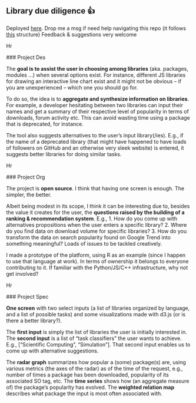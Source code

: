 ## Library due diligence :+1: 

Deployed [here](lolipop0.herokuapps.com).
Drop me a msg if need help navigating this repo (it follows [this](flask.poco.org) structure)
Feedback & suggestions very welcome

Hr

### Project Des

The **goal is to assist the user in choosing among libraries** (aka. packages, modules ...)  when several options exist. For instance, different JS libraries for drawing an interactive line chart exist and it might not be obvious – if you are unexperienced – which one you should go for.

To do so, the idea is to **aggregate and synthesize information on libraries**. For example, a developer hesitating between two libraries can input their names and get a summary of their respective level of popularity in terms of downloads, forum activity etc. This can avoid wasting time using a package that is deprecated, for instance.

The tool also suggests alternatives to the user’s input library(/ies). E.g., if the name of a deprecated library (that might have happened to have loads of followers on GitHub and an otherwise very sleek website) is entered, it suggests better libraries for doing similar tasks.

Hr

### Project Org

The project is **open source**. I think that having one screen is enough. The simpler, the better.

Albeit being modest in its scope, I think it can be interesting due to, besides the value it creates for the user, the **questions raised by the building of a ranking & recommendation system**. E.g., 1. How do you come up with alternatives propositions when the user enters a specific library? 2. Where do you find data on download volume for specific libraries? 3. How do you transform the data on search popularity found on Google Trend into something meaningful? Loads of issues to be tackled creatively.

I made a prototype of the platform, using R as an example (since I happen to use that language at work). In terms of ownership it belongs to everyone contributing to it. If familiar with the Python/JS/C++ infrastructure, why not get involved?

Hr

### Project Spec

**One screen** with two select inputs (a list of libraries organized by language, and a list of possible tasks) and some visualizations made with d3.js (or is there a better library?).

The **first input** is simply the list of libraries the user is initially interested in. The **second input** is a list of “task classifiers” the user wants to achieve. E.g., [“Scientific Computing”, “Simulation”]. That second input enables us to come up with alternative suggestions.

The **radar graph** summarizes how popular a (some) package(s) are, using various metrics (the axes of the radar) as of the time of the request, e.g., number of times a package has been downloaded, popularity of its associated SO tag, etc. The **time series** shows how (an aggregate measure of) the package’s popularity has evolved. The **weighted relation map** describes what package the input is most often associated with.
